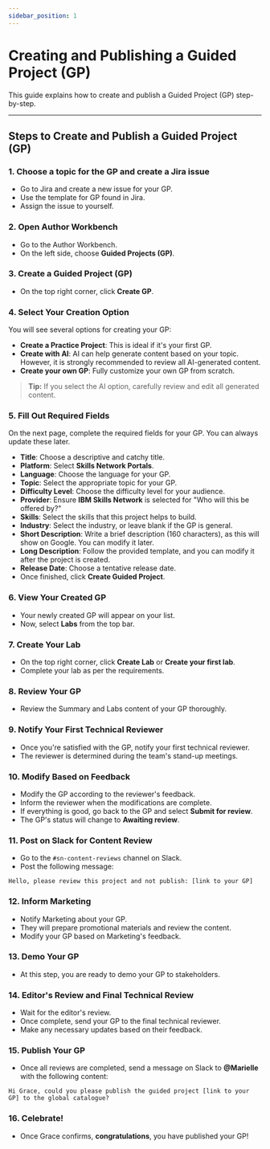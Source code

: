 ```yaml
---
sidebar_position: 1
---
```

# Creating and Publishing a Guided Project (GP)

This guide explains how to create and publish a Guided Project (GP) step-by-step.

---

## Steps to Create and Publish a Guided Project (GP)

### 1. Choose a topic for the GP and create a Jira issue

- Go to Jira and create a new issue for your GP.
- Use the template for GP found in Jira.
- Assign the issue to yourself.

### 2. Open Author Workbench

- Go to the Author Workbench.
- On the left side, choose **Guided Projects (GP)**.

### 3. Create a Guided Project (GP)

- On the top right corner, click **Create GP**.

### 4. Select Your Creation Option

You will see several options for creating your GP:
- **Create a Practice Project**: This is ideal if it's your first GP.
- **Create with AI**: AI can help generate content based on your topic. However, it is strongly recommended to review all AI-generated content.
- **Create your own GP**: Fully customize your own GP from scratch.

> **Tip:** If you select the AI option, carefully review and edit all generated content.

### 5. Fill Out Required Fields

On the next page, complete the required fields for your GP. You can always update these later.

- **Title**: Choose a descriptive and catchy title.
- **Platform**: Select **Skills Network Portals**.
- **Language**: Choose the language for your GP.
- **Topic**: Select the appropriate topic for your GP.
- **Difficulty Level**: Choose the difficulty level for your audience.
- **Provider**: Ensure **IBM Skills Network** is selected for "Who will this be offered by?"
- **Skills**: Select the skills that this project helps to build.
- **Industry**: Select the industry, or leave blank if the GP is general.
- **Short Description**: Write a brief description (160 characters), as this will show on Google. You can modify it later.
- **Long Description**: Follow the provided template, and you can modify it after the project is created.
- **Release Date**: Choose a tentative release date.
- Once finished, click **Create Guided Project**.

### 6. View Your Created GP

- Your newly created GP will appear on your list.
- Now, select **Labs** from the top bar.

### 7. Create Your Lab

- On the top right corner, click **Create Lab** or **Create your first lab**.
- Complete your lab as per the requirements.

### 8. Review Your GP

- Review the Summary and Labs content of your GP thoroughly.

### 9. Notify Your First Technical Reviewer

- Once you're satisfied with the GP, notify your first technical reviewer.
- The reviewer is determined during the team's stand-up meetings.

### 10. Modify Based on Feedback

- Modify the GP according to the reviewer's feedback.
- Inform the reviewer when the modifications are complete.
- If everything is good, go back to the GP and select **Submit for review**.
- The GP's status will change to **Awaiting review**.

### 11. Post on Slack for Content Review

- Go to the `#sn-content-reviews` channel on Slack.
- Post the following message: <br>
```
Hello, please review this project and not publish: [link to your GP]
```


### 12. Inform Marketing

- Notify Marketing about your GP.
- They will prepare promotional materials and review the content.
- Modify your GP based on Marketing's feedback.

### 13. Demo Your GP

- At this step, you are ready to demo your GP to stakeholders.

### 14. Editor's Review and Final Technical Review

- Wait for the editor's review.
- Once complete, send your GP to the final technical reviewer.
- Make any necessary updates based on their feedback.

### 15. Publish Your GP

- Once all reviews are completed, send a message on Slack to **@Marielle** with the following content: <br>
```
Hi Grace, could you please publish the guided project [link to your GP] to the global catalogue?
```

### 16. Celebrate!

- Once Grace confirms, **congratulations**, you have published your GP!


  
